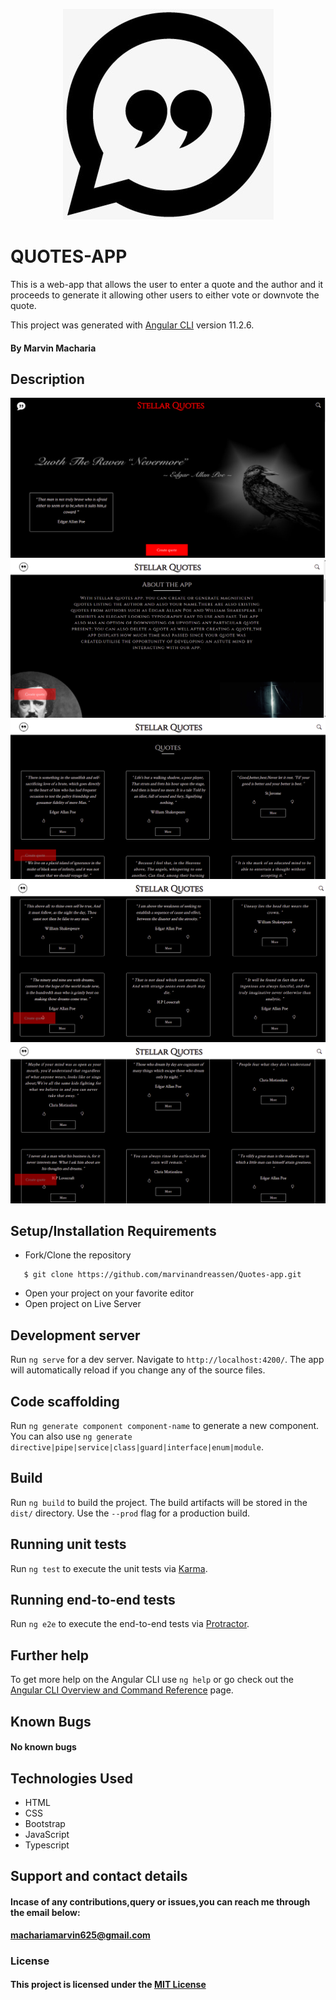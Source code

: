 <span style="display:block;margin:auto;text-align:center">![Webapp logo](src/assets/readme.png)

# QUOTES-APP
</span>
This is a web-app that allows the user to enter a quote and the author and it proceeds to generate it allowing other users to either vote or downvote the quote.

This project was generated with [Angular CLI](https://github.com/angular/angular-cli) version 11.2.6.

#### By **Marvin Macharia**
## Description
![Webapp image](/Assets/README/s1.png)
![Webapp image](/Assets/README/s2.png)
![Webapp image](/Assets/README/s3.png)
![Webapp image](/Assets/README/s4.png)
![Webapp image](/Assets/README/s5.png)
## Setup/Installation Requirements
* Fork/Clone the repository
```
   $ git clone https://github.com/marvinandreassen/Quotes-app.git
```
* Open your project on your favorite editor
* Open project on Live Server


## Development server

Run `ng serve` for a dev server. Navigate to `http://localhost:4200/`. The app will automatically reload if you change any of the source files.

## Code scaffolding

Run `ng generate component component-name` to generate a new component. You can also use `ng generate directive|pipe|service|class|guard|interface|enum|module`.

## Build

Run `ng build` to build the project. The build artifacts will be stored in the `dist/` directory. Use the `--prod` flag for a production build.

## Running unit tests

Run `ng test` to execute the unit tests via [Karma](https://karma-runner.github.io).

## Running end-to-end tests

Run `ng e2e` to execute the end-to-end tests via [Protractor](http://www.protractortest.org/).

## Further help

To get more help on the Angular CLI use `ng help` or go check out the [Angular CLI Overview and Command Reference](https://angular.io/cli) page.

## Known Bugs
#### No known bugs
## Technologies Used
* HTML
* CSS
* Bootstrap
* JavaScript
* Typescript
## Support and contact details
#### Incase of any contributions,query or issues,you can reach me through the email below:
**machariamarvin625@gmail.com**
### License 
#### This project is licensed under the [MIT License](https://github.com/marvinandreassen/Quotes-app/blob/master/LICENSE)